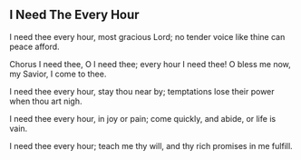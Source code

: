 ## I Need The Every Hour

I need thee every hour,
most gracious Lord;
no tender voice like thine
can peace afford.

Chorus
I need thee, O I need thee;
every hour I need thee!
O bless me now, my Savior,
I come to thee.

I need thee every hour,
stay thou near by;
temptations lose their power
when thou art nigh.

I need thee every hour, 
in joy or pain;
come quickly, and abide,
or life is vain.

I need thee every hour;
teach me thy will,
and thy rich promises
in me fulfill.
